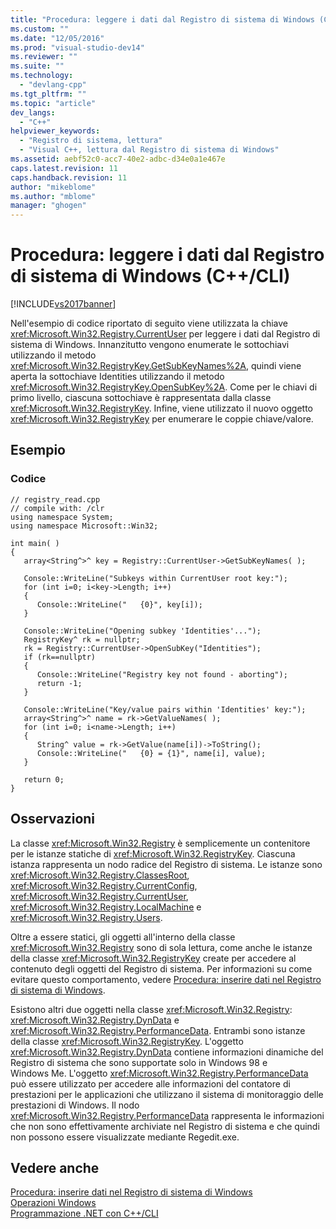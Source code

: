 ```yaml
---
title: "Procedura: leggere i dati dal Registro di sistema di Windows (C++/CLI) | Microsoft Docs"
ms.custom: ""
ms.date: "12/05/2016"
ms.prod: "visual-studio-dev14"
ms.reviewer: ""
ms.suite: ""
ms.technology: 
  - "devlang-cpp"
ms.tgt_pltfrm: ""
ms.topic: "article"
dev_langs: 
  - "C++"
helpviewer_keywords: 
  - "Registro di sistema, lettura"
  - "Visual C++, lettura dal Registro di sistema di Windows"
ms.assetid: aebf52c0-acc7-40e2-adbc-d34e0a1e467e
caps.latest.revision: 11
caps.handback.revision: 11
author: "mikeblome"
ms.author: "mblome"
manager: "ghogen"
---
```

# Procedura: leggere i dati dal Registro di sistema di Windows (C++/CLI)
[!INCLUDE[vs2017banner](../assembler/inline/includes/vs2017banner.md)]

Nell'esempio di codice riportato di seguito viene utilizzata la chiave <xref:Microsoft.Win32.Registry.CurrentUser> per leggere i dati dal Registro di sistema di Windows.  Innanzitutto vengono enumerate le sottochiavi utilizzando il metodo <xref:Microsoft.Win32.RegistryKey.GetSubKeyNames%2A>, quindi viene aperta la sottochiave Identities utilizzando il metodo <xref:Microsoft.Win32.RegistryKey.OpenSubKey%2A>.  Come per le chiavi di primo livello, ciascuna sottochiave è rappresentata dalla classe <xref:Microsoft.Win32.RegistryKey>.  Infine, viene utilizzato il nuovo oggetto <xref:Microsoft.Win32.RegistryKey> per enumerare le coppie chiave\/valore.  
  
## Esempio  
  
### Codice  
  
```  
// registry_read.cpp  
// compile with: /clr  
using namespace System;  
using namespace Microsoft::Win32;  
  
int main( )  
{  
   array<String^>^ key = Registry::CurrentUser->GetSubKeyNames( );  
  
   Console::WriteLine("Subkeys within CurrentUser root key:");  
   for (int i=0; i<key->Length; i++)  
   {  
      Console::WriteLine("   {0}", key[i]);  
   }  
  
   Console::WriteLine("Opening subkey 'Identities'...");  
   RegistryKey^ rk = nullptr;  
   rk = Registry::CurrentUser->OpenSubKey("Identities");  
   if (rk==nullptr)  
   {  
      Console::WriteLine("Registry key not found - aborting");  
      return -1;  
   }  
  
   Console::WriteLine("Key/value pairs within 'Identities' key:");  
   array<String^>^ name = rk->GetValueNames( );  
   for (int i=0; i<name->Length; i++)  
   {  
      String^ value = rk->GetValue(name[i])->ToString();  
      Console::WriteLine("   {0} = {1}", name[i], value);  
   }  
  
   return 0;  
}  
```  
  
## Osservazioni  
 La classe <xref:Microsoft.Win32.Registry> è semplicemente un contenitore per le istanze statiche di <xref:Microsoft.Win32.RegistryKey>.  Ciascuna istanza rappresenta un nodo radice del Registro di sistema.  Le istanze sono <xref:Microsoft.Win32.Registry.ClassesRoot>, <xref:Microsoft.Win32.Registry.CurrentConfig>, <xref:Microsoft.Win32.Registry.CurrentUser>, <xref:Microsoft.Win32.Registry.LocalMachine> e <xref:Microsoft.Win32.Registry.Users>.  
  
 Oltre a essere statici, gli oggetti all'interno della classe <xref:Microsoft.Win32.Registry> sono di sola lettura,  come anche le istanze della classe <xref:Microsoft.Win32.RegistryKey> create per accedere al contenuto degli oggetti del Registro di sistema.  Per informazioni su come evitare questo comportamento, vedere [Procedura: inserire dati nel Registro di sistema di Windows](../dotnet/how-to-write-data-to-the-windows-registry-cpp-cli.md).  
  
 Esistono altri due oggetti nella classe <xref:Microsoft.Win32.Registry>: <xref:Microsoft.Win32.Registry.DynData> e <xref:Microsoft.Win32.Registry.PerformanceData>.  Entrambi sono istanze della classe <xref:Microsoft.Win32.RegistryKey>.  L'oggetto <xref:Microsoft.Win32.Registry.DynData> contiene informazioni dinamiche del Registro di sistema che sono supportate solo in Windows 98 e Windows Me.  L'oggetto <xref:Microsoft.Win32.Registry.PerformanceData> può essere utilizzato per accedere alle informazioni del contatore di prestazioni per le applicazioni che utilizzano il sistema di monitoraggio delle prestazioni di Windows.  Il nodo <xref:Microsoft.Win32.Registry.PerformanceData> rappresenta le informazioni che non sono effettivamente archiviate nel Registro di sistema e che quindi non possono essere visualizzate mediante Regedit.exe.  
  
## Vedere anche  
 [Procedura: inserire dati nel Registro di sistema di Windows](../dotnet/how-to-write-data-to-the-windows-registry-cpp-cli.md)   
 [Operazioni Windows](../dotnet/windows-operations-cpp-cli.md)   
 [Programmazione .NET con C\+\+\/CLI](../dotnet/dotnet-programming-with-cpp-cli-visual-cpp.md)
